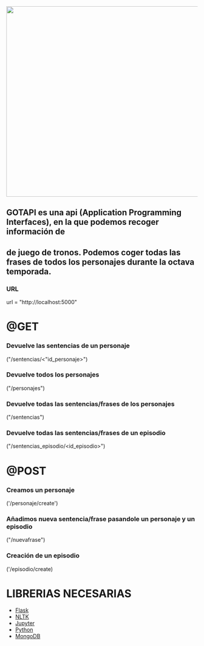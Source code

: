 


<center> 
<img src= "https://i1.wp.com/codigoespagueti.com/wp-content/uploads/2019/04/game-of-thrones-serie-spin-off-cancelacion.jpg?fit=1080%2C608&quality=80&ssl=1" width="700" height="500">
</center>

## GOTAPI es una api (Application Programming Interfaces), en la que podemos recoger información de 
## de juego de tronos. Podemos coger todas las frases de todos los personajes durante la octava temporada.


### URL

url = "http://localhost:5000"

# @GET

### Devuelve las sentencias de un personaje
("/sentencias/<"id_personaje>")

### Devuelve todos los personajes
("/personajes")

### Devuelve todas las sentencias/frases de los personajes
("/sentencias")


### Devuelve todas las sentencias/frases de un episodio
("/sentencias_episodio/<id_episodio>")

# @POST

### Creamos un personaje
('/personaje/create')

### Añadimos nueva sentencia/frase pasandole un personaje y un episodio
("/nuevafrase")

### Creación de un episodio
('/episodio/create)



# LIBRERIAS NECESARIAS

* [Flask](https://palletsprojects.com/p/flask/)
* [NLTK](https://www.nltk.org/)
* [Jupyter](https://jupyter.org/)
* [Python](https://www.python.org/)
* [MongoDB](https://www.mongodb.com/es)



